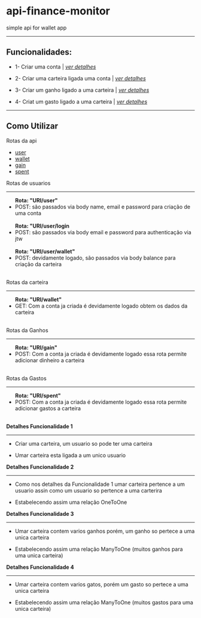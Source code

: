 <h1>api-finance-monitor</h1 >
<p>simple api for wallet app</p>
<hr>
<h2>Funcionalidades: </h2>
<ul>
    <li>
        <p>1- Criar uma conta | <a href="#func1"><i>ver detalhes</i></a> </p>
    </li>
    <li><p>2- Criar uma carteira ligada uma conta | <a href="#func2"> <i>ver detalhes</i> </a> </p></li>
        <li>
            <p>3- Criar um ganho ligado a uma carteira | <a href="#func3"><i>ver detalhes</i></a> </p>
        </li>
        <li>
            <p>4- Criat um gasto ligado a uma carteira | <a href="#func4"><i>ver detalhes</i></a ></p>
        </li>
</ul>
<hr>
<h2>
    Como Utilizar
</h2>
    <p>Rotas da api</p>
    <ul>
    <a href="#user">
        <li>user</li>
    </a>
        <a href="#user">
            <li>wallet</li>
        </a>
        <a href="#user">
            <li>gain</li>
        </a>
        <a href="#user">
            <li>spent</li>
        </a>
    </ul>
<p>Rotas de usuarios</p>
<hr>
<div id="user">
    <ul>
        <b>Rota: "URI/user"</b>
        <li>POST: são passados via body name, email e password para criação de uma conta</li><br>
        <b>Rota: "URI/user/login</b>
        <li>POST: são passados via body email e password para authenticação via jtw</li><br>
        <b>Rota: "URI/user/wallet"</b>
        <li>POST: devidamente logado, são passados via body balance para criação da carteira</li><br>
    </ul>
</div>
<p>Rotas da carteira</p>
<hr>
<div id="wallet">
    <ul>
        <b>Rota: "URI/wallet"</b>
        <li>GET: Com a conta ja criada é devidamente logado obtem os dados da carteira</li><br>
    </ul>
</div>
<p>Rotas da Ganhos</p>
<hr>
<div id="gain">
    <ul>
        <b>Rota: "URI/gain"</b>
        <li>POST: Com a conta ja criada é devidamente logado essa rota permite adicionar dinheiro a carteira</li><br>
    </ul>
</div>
<p>Rotas da Gastos</p>
<hr>
<div id="spent">
    <ul>
        <b>Rota: "URI/spent"</b>
        <li>POST: Com a conta ja criada é devidamente logado essa rota permite adicionar gastos a carteira </li><br>
    </ul>
</div>
<b>Detalhes Funcionalidade 1</b>
<hr>
<div id="func1">
    <ul>
        <li>
            <p>Criar uma carteira, um usuario so pode ter uma carteira</p>
        </li>
        <li>
            <p>Umar carteira esta ligada a um unico usuario</p>
        </li>
    </ul>
</div>
<b>Detalhes Funcionalidade 2</b>
<hr>
<div id="func2">
    <ul>
        <li>
            <p>Como nos detalhes da Funcionalidade 1 umar carteira pertence a um usuario assin como um usuario so pertence a uma carterira</p>
        </li>
        <li>
            <p>Estabelecendo assim uma relação OneToOne</p>
        </li>
    </ul>
</div>
<b>Detalhes Funcionalidade 3</b>
<hr>
<div id="func3">
    <ul>
        <li>
            <p>Umar carteira contem varios ganhos porém, um ganho so pertece a uma unica carteira</p>
        </li>
        <li>
            <p>Estabelecendo assim uma relação ManyToOne (muitos ganhos para uma unica carteira)</p>
        </li>
    </ul>
</div>
<b>Detalhes Funcionalidade 4</b>
<hr>
<div id="func4">
    <ul>
        <li>
            <p>Umar carteira contem varios gatos, porém um gasto so pertece a uma unica carteira</p>
        </li>
        <li>
            <p>Estabelecendo assim uma relação ManyToOne (muitos gastos para uma unica carteira)</p>
        </li>
    </ul>
</div>
